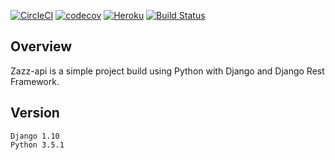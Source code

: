 [![CircleCI](https://circleci.com/gh/Zaccc123/zazz-api/tree/master.svg?style=svg)](https://circleci.com/gh/Zaccc123/zazz-api/tree/master)
[![codecov](https://codecov.io/gh/Zaccc123/zazz-api/branch/master/graph/badge.svg)](https://codecov.io/gh/Zaccc123/zazz-api)
[![Heroku](https://heroku-badge.herokuapp.com/?app=zazz-api)](https://zazz-api.herokuapp.com/docs/)
[![Build Status](http://1216ac63.ngrok.io/api/badges/Zaccc123/zazz-api/status.svg)](http://1216ac63.ngrok.io/Zaccc123/zazz-api)


## Overview

Zazz-api is a simple project build using Python with Django and Django Rest Framework.

## Version

    Django 1.10
    Python 3.5.1
